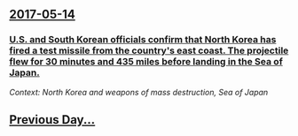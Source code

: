 ## [2017-05-14](/news/2017/05/14/index.md)

### [U.S. and South Korean officials confirm that North Korea has fired a test missile from the country's east coast. The projectile flew for 30 minutes and 435 miles before landing in the Sea of Japan. ](/news/2017/05/14/u-s-and-south-korean-officials-confirm-that-north-korea-has-fired-a-test-missile-from-the-country-s-east-coast-the-projectile-flew-for-30.md)
_Context: North Korea and weapons of mass destruction, Sea of Japan_

## [Previous Day...](/news/2017/05/13/index.md)

